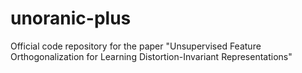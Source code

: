 # unoranic-plus
Official code repository for the paper "Unsupervised Feature Orthogonalization for Learning Distortion-Invariant Representations"
